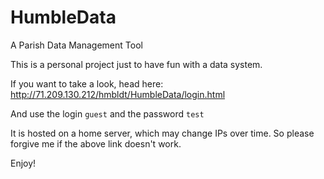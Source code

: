 # HumbleData
A Parish Data Management Tool

This is a personal project just to have fun with a data system.

If you want to take a look, head here: http://71.209.130.212/hmbldt/HumbleData/login.html

And use the login `guest` and the password `test` 

It is hosted on a home server, which may change IPs over time. So please forgive me if the above link doesn't work.

Enjoy!
